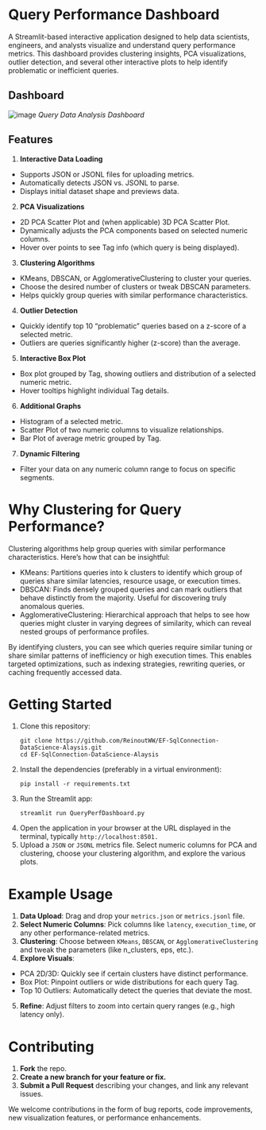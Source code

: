 
# Query Performance Dashboard
A Streamlit-based interactive application designed to help data scientists, engineers, and analysts visualize and understand query performance metrics. This dashboard provides clustering insights, PCA visualizations, outlier detection, and several other interactive plots to help identify problematic or inefficient queries.

## Dashboard

![image](https://github.com/user-attachments/assets/06285f33-eb6c-4941-a0e8-517d1542b8dc)
*Query Data Analysis Dashboard*

## Features

1. **Interactive Data Loading**
  - Supports JSON or JSONL files for uploading metrics.
  - Automatically detects JSON vs. JSONL to parse.
  - Displays initial dataset shape and previews data.

2. **PCA Visualizations**

  - 2D PCA Scatter Plot and (when applicable) 3D PCA Scatter Plot.
  - Dynamically adjusts the PCA components based on selected numeric columns.
  - Hover over points to see Tag info (which query is being displayed).

3. **Clustering Algorithms**

  - KMeans, DBSCAN, or AgglomerativeClustering to cluster your queries.
  - Choose the desired number of clusters or tweak DBSCAN parameters.
  - Helps quickly group queries with similar performance characteristics.

4. **Outlier Detection**

  - Quickly identify top 10 “problematic” queries based on a z-score of a selected metric.
  - Outliers are queries significantly higher (z-score) than the average.

5. **Interactive Box Plot**

  - Box plot grouped by Tag, showing outliers and distribution of a selected numeric metric.
  - Hover tooltips highlight individual Tag details.

6. **Additional Graphs**

  - Histogram of a selected metric.
  - Scatter Plot of two numeric columns to visualize relationships.
  - Bar Plot of average metric grouped by Tag.

7. **Dynamic Filtering**
  - Filter your data on any numeric column range to focus on specific segments.

# Why Clustering for Query Performance?

Clustering algorithms help group queries with similar performance characteristics. Here’s how that can be insightful:

- KMeans: Partitions queries into k clusters to identify which group of queries share similar latencies, resource usage, or execution times.
- DBSCAN: Finds densely grouped queries and can mark outliers that behave distinctly from the majority. Useful for discovering truly anomalous queries.
- AgglomerativeClustering: Hierarchical approach that helps to see how queries might cluster in varying degrees of similarity, which can reveal nested groups of performance profiles.

By identifying clusters, you can see which queries require similar tuning or share similar patterns of inefficiency or high execution times. This enables targeted optimizations, such as indexing strategies, rewriting queries, or caching frequently accessed data.

# Getting Started

1. Clone this repository:
   ```
   git clone https://github.com/ReinoutWW/EF-SqlConnection-DataScience-Alaysis.git
   cd EF-SqlConnection-DataScience-Alaysis
   ```
2. Install the dependencies (preferably in a virtual environment):
   ```
   pip install -r requirements.txt
   ```
3. Run the Streamlit app:
   ```
   streamlit run QueryPerfDashboard.py
   ```
4. Open the application in your browser at the URL displayed in the terminal, typically `http://localhost:8501.`
5. Upload a `JSON` or `JSONL` metrics file. Select numeric columns for PCA and clustering, choose your clustering algorithm, and explore the various plots.

# Example Usage

1. **Data Upload**: Drag and drop your `metrics.json` or `metrics.jsonl` file.
2. **Select Numeric Columns**: Pick columns like `latency`, `execution_time`, or any other performance-related metrics.
3. **Clustering**: Choose between `KMeans`, `DBSCAN`, or `AgglomerativeClustering` and tweak the parameters (like n_clusters, eps, etc.).
4. **Explore Visuals**:
  - PCA 2D/3D: Quickly see if certain clusters have distinct performance.
  - Box Plot: Pinpoint outliers or wide distributions for each query Tag.
  - Top 10 Outliers: Automatically detect the queries that deviate the most.
5. **Refine**: Adjust filters to zoom into certain query ranges (e.g., high latency only).

# Contributing

1. **Fork** the repo.
2. **Create a new branch for your feature or fix.**
3. **Submit a Pull Request** describing your changes, and link any relevant issues.

We welcome contributions in the form of bug reports, code improvements, new visualization features, or performance enhancements.
